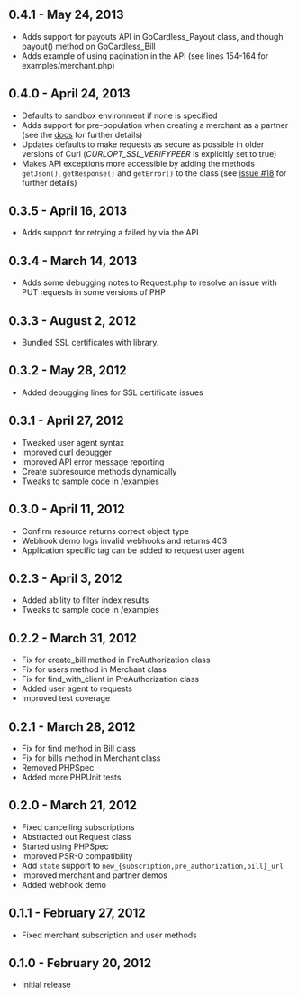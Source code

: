 ## 0.4.1 - May 24, 2013

- Adds support for payouts API in GoCardless_Payout class, and though payout() method on GoCardless_Bill
- Adds example of using pagination in the API (see lines 154-164 for examples/merchant.php)

## 0.4.0 - April 24, 2013

- Defaults to sandbox environment if none is specified
- Adds support for pre-population when creating a merchant as a partner (see the [docs](https://gocardless.com/docs/partner_guide#prepopulating-information) for further details)
- Updates defaults to make requests as secure as possible in older versions of Curl (*CURLOPT_SSL_VERIFYPEER* is explicitly set to true)
- Makes API exceptions more accessible by adding the methods `getJson()`, `getResponse()` and `getError()` to the class (see [issue #18](https://github.com/gocardless/gocardless-php/pull/18) for further details)

## 0.3.5 - April 16, 2013

- Adds support for retrying a failed by via the API

## 0.3.4 - March 14, 2013

- Adds some debugging notes to Request.php to resolve an issue with PUT
requests in some versions of PHP

## 0.3.3 - August 2, 2012

- Bundled SSL certificates with library.

## 0.3.2 - May 28, 2012

- Added debugging lines for SSL certificate issues

## 0.3.1 - April 27, 2012

- Tweaked user agent syntax
- Improved curl debugger
- Improved API error message reporting
- Create subresource methods dynamically
- Tweaks to sample code in /examples


## 0.3.0 - April 11, 2012

- Confirm resource returns correct object type
- Webhook demo logs invalid webhooks and returns 403
- Application specific tag can be added to request user agent


## 0.2.3 - April 3, 2012

- Added ability to filter index results
- Tweaks to sample code in /examples


## 0.2.2 - March 31, 2012

- Fix for create_bill method in PreAuthorization class
- Fix for users method in Merchant class
- Fix for find_with_client in PreAuthorization class
- Added user agent to requests
- Improved test coverage


## 0.2.1 - March 28, 2012

- Fix for find method in Bill class
- Fix for bills method in Merchant class
- Removed PHPSpec
- Added more PHPUnit tests


## 0.2.0 - March 21, 2012

- Fixed cancelling subscriptions
- Abstracted out Request class
- Started using PHPSpec
- Improved PSR-0 compatibility
- Add `state` support to `new_{subscription,pre_authorization,bill}_url`
- Improved merchant and partner demos
- Added webhook demo


## 0.1.1 - February 27, 2012

- Fixed merchant subscription and user methods


## 0.1.0 - February 20, 2012

- Initial release

